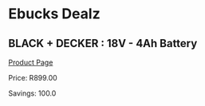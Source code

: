
# Ebucks Dealz
## BLACK + DECKER : 18V - 4Ah Battery
[Product Page](https://www.ebucks.com/web/shop/productSelected.do?prodId=381614185&catId=370101825)

Price: R899.00

Savings: 100.0


	